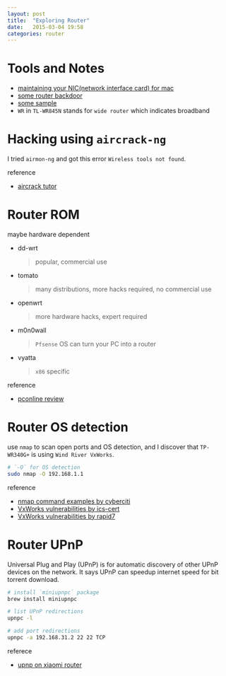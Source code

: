 ```yaml
---
layout: post
title:  "Exploring Router"
date:   2015-03-04 19:58
categories: router
---
```


# Tools and Notes

* [maintaining your NIC(network interface card) for mac](http://www.ehow.com/how_8781864_disable-enable-nic-mac.html)
* [some router backdoor](http://lcx.cc/?i=3127)
* [some sample](http://www.right.com.cn/forum/forum.php?mod=viewthread&tid=130631)
* `WR` in `TL-WR845N` stands for `wide router` which indicates broadband


# Hacking using `aircrack-ng`

I tried `airmon-ng` and got this error `Wireless tools not found`.

reference

* [aircrack tutor](http://www.aircrack-ng.org/doku.php?id=tutorial)


# Router ROM

maybe hardware dependent

* dd-wrt
    > popular, commercial use

* tomato
    > many distributions, more hacks required, no commercial use

* openwrt
    > more hardware hacks, expert required

* m0n0wall
    > `Pfsense` OS can turn your PC into a router

* vyatta
    > `x86` specific

reference

* [pconline review](http://itbbs.pconline.com.cn/network/16520618.html)


# Router OS detection

use `nmap` to scan open ports and OS detection, and I discover that `TP-WR340G+` is using `Wind River VxWorks`.

```sh
# `-O` for OS detection
sudo nmap -O 192.168.1.1
```

reference

* [nmap command examples by cyberciti](http://www.cyberciti.biz/networking/nmap-command-examples-tutorials/)
* [VxWorks vulnerabilities by ics-cert](https://ics-cert.us-cert.gov/advisories/ICSA-13-091-01)
* [VxWorks vulnerabilities by rapid7](https://community.rapid7.com/community/metasploit/blog/2010/08/02/shiny-old-vxworks-vulnerabilities)


# Router UPnP

Universal Plug and Play (UPnP) is for automatic discovery of other UPnP devices on the network. It says UPnP can speedup internet speed for bit torrent download.

```sh
# install `miniupnpc` package
brew install miniupnpc

# list UPnP redirections
upnpc -l

# add port redirections
upnpc -a 192.168.31.2 22 22 TCP
```

referece

* [upnp on xiaomi router](http://bbs.xiaomi.cn/thread-9744865-1-1.html)